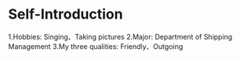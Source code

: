 # Self-Introduction

1.Hobbies: Singing、Taking pictures
2.Major: Department of Shipping Management
3.My three qualities: Friendly、Outgoing





